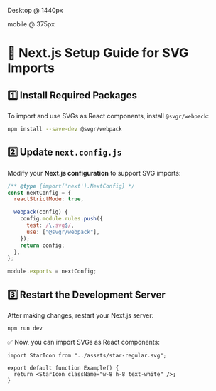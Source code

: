 Desktop @ 1440px

mobile @ 375px

# 🚀 Next.js Setup Guide for SVG Imports

## 1️⃣ Install Required Packages
To import and use SVGs as React components, install `@svgr/webpack`:

```sh
npm install --save-dev @svgr/webpack
```

## 2️⃣ Update `next.config.js`
Modify your **Next.js configuration** to support SVG imports:

```js
/** @type {import('next').NextConfig} */
const nextConfig = {
  reactStrictMode: true,

  webpack(config) {
    config.module.rules.push({
      test: /\.svg$/,
      use: ["@svgr/webpack"],
    });
    return config;
  },
};

module.exports = nextConfig;
```

## 3️⃣ Restart the Development Server
After making changes, restart your Next.js server:

```sh
npm run dev
```

✅ Now, you can import SVGs as React components:

```tsx
import StarIcon from "../assets/star-regular.svg";

export default function Example() {
  return <StarIcon className="w-8 h-8 text-white" />;
}
